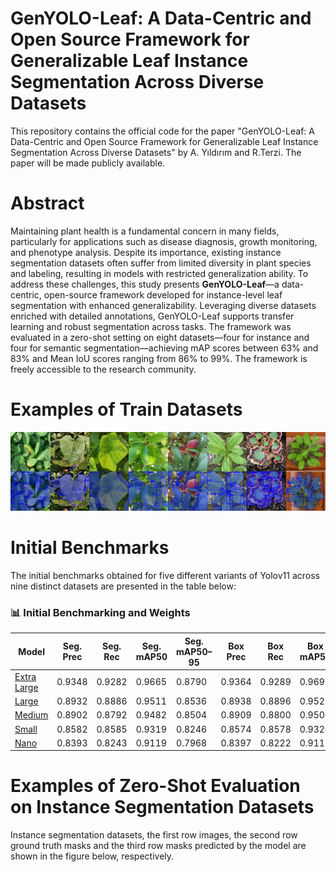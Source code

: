 # GenYOLO-Leaf: A Data-Centric and Open Source Framework for Generalizable Leaf Instance Segmentation Across Diverse Datasets
This repository contains the official code for the paper "GenYOLO-Leaf: A Data-Centric and Open Source Framework for Generalizable Leaf Instance Segmentation Across Diverse Datasets" by A. Yıldırım and R.Terzi. The paper will be made publicly available.
# Abstract
Maintaining plant health is a fundamental concern in many fields, particularly for applications such as disease diagnosis, growth monitoring, and phenotype analysis. Despite its importance, existing instance segmentation datasets often suffer from limited diversity in plant species and labeling, resulting in models with restricted generalization ability. To address these challenges, this study presents **GenYOLO-Leaf**—a data-centric, open-source framework developed for instance-level leaf segmentation with enhanced generalizability. Leveraging diverse datasets enriched with detailed annotations, GenYOLO-Leaf supports transfer learning and robust segmentation across tasks. The framework was evaluated in a zero-shot setting on eight datasets—four for instance and four for semantic segmentation—achieving mAP scores between 63% and 83% and Mean IoU scores ranging from 86% to 99%. The framework is freely accessible to the research community.

# Examples of Train Datasets
![Train Images and labels](train_sets.jpg)
# Initial Benchmarks
The initial benchmarks obtained for five different variants of Yolov11 across nine distinct datasets are presented in the table below:
### 📊 Initial Benchmarking and Weights

| **Model**     | **Seg. Prec** | **Seg. Rec** | **Seg. mAP50** | **Seg. mAP50–95** | **Box Prec** | **Box Rec** | **Box mAP50** | **Box mAP50–95** |
|---------------|---------------|--------------|----------------|-------------------|--------------|-------------|----------------|-------------------|
| [Extra Large](https://github.com/aaslihanyildirim/GenYOLO-Leaf/releases/download/shared_best_models/best_x.pt)   | 0.9348        | 0.9282       | 0.9665         | 0.8790            | 0.9364       | 0.9289      | 0.9692         | 0.9141            |
| [Large](https://github.com/aaslihanyildirim/GenYOLO-Leaf/releases/download/shared_best_models/best_l.pt)         | 0.8932        | 0.8886       | 0.9511         | 0.8536            | 0.8938       | 0.8896      | 0.9529         | 0.8861            |
| [Medium](https://github.com/aaslihanyildirim/GenYOLO-Leaf/releases/download/shared_best_models/best_m.pt)        | 0.8902        | 0.8792       | 0.9482         | 0.8504            | 0.8909       | 0.8800      | 0.9500         | 0.8810            |
| [Small](https://github.com/aaslihanyildirim/GenYOLO-Leaf/releases/download/shared_best_models/best_s.pt)         | 0.8582        | 0.8585       | 0.9319         | 0.8246            | 0.8574       | 0.8578      | 0.9320         | 0.8522            |
| [Nano](https://github.com/aaslihanyildirim/GenYOLO-Leaf/releases/download/shared_best_models/best_n.pt)          | 0.8393        | 0.8243       | 0.9119         | 0.7968            | 0.8397       | 0.8222      | 0.9117         | 0.8218            |
# Examples of Zero-Shot Evaluation on Instance Segmentation Datasets
Instance segmentation datasets, the first row images, the second row ground truth masks and the third row masks predicted by the model are shown in the figure below, respectively.


